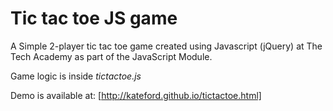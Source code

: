 # Tic tac toe JS game
A Simple 2-player tic tac toe game created using Javascript (jQuery) at The Tech Academy as part of the JavaScript Module. 

Game logic is inside *tictactoe.js*

Demo is available at: [http://kateford.github.io/tictactoe.html]
